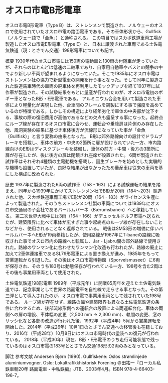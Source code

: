 # オスロ市電B形電車

オスロ市電B形電車（Type B）は、ストレンメンで製造され、ノルウェーのオスロで使用されていたオスロ市電の路面電車である。その車体形状から、Gullfisk（ノルウェー語で「金魚」）と通称される。
この項目ではスカボ鉄道車両工場が製造したオスロ市電E形電車（Type E）と、日本に譲渡された車両である土佐電気鉄道（現：とさでん交通）198形電車についても記す。

概要
1930年代のオスロ市電には150両の電動車と130両の付随車が走っていたが、それらのほとんどは低速の二軸車であり、自家用自動車やバスとの競争の中でより新しい車両が望まれるようになっていた。そこで1935年にオスロ市電はストレンメン社の協力で新型電車の開発を行う事となった。そして同年に製造された鉄道馬車時代の車両の廃車体を再利用したモックアップを経て1937年に試作車が製造され、その試験結果をもとに量産が行われたのが、オスロ市電初のボギー車となったB形・E形電車である。
アルミニウム合金を用いて製造された車体により軽量化が実現した他、台車間のフレームを鋼製にする事で強度を高めているのが特徴である。しかしその構造により経年劣化で車体の中央部が沈下する、事故の際の復旧費用が高価であるなどの欠点も露呈する事になった。起終点にループ線が存在するオスロ市電に合わせ、運転台や乗降扉は片側のみ存在した他、風洞実験の結果に基づき車体後方が流線形になっていた事が「金魚（Gullfisk）」と言う愛称の由来となった。
B形は郊外路線向けの設計でドラムブレーキを搭載し、車体の前方・中央の2箇所に扉が設けられていた一方、市内路線向けのE形はディスクブレーキを装備し、車体の前方・中間・後方の3箇所に扉が存在したが、後に後方の扉は閉鎖され座席が設置された。
6両が製造された試作車はそれぞれ4種類の主電動機を搭載し、回生ブレーキを始めとした実験的な機構も設置していたが、良好な結果が出なかったため量産車は従来の車両を基にした構成に改められた。

歴史
1937年に製造された6両の試作車（158 - 163）による試験運転の結果を踏まえ、同年から1939年にかけてストレンメン社でB形が20両（184～203）製造された他、スカボ鉄道車両工場でE形が20両（164 - 183）がライセンス生産によって製造された。そのうちストレンメン社製の車両については1939年にオスロ市交通局の子会社であるバールムバーネ（Bærumsbanen）へと移籍している。
第二次世界大戦中には3両（164 - 166）がデュッセルドルフ市電へ送られたが、建築限界に比べて車体が広すぎた事や起終点のループ線が存在しないことなどから、使用されることなく返却されている。
戦後はSM53形の増備に伴いバールムバーネへE形が19両移籍したが、使用路線が1967年にT-baneの路線に吸収された事でオスロ市内の路線へと転属し、Jar - Ljabru間の郊外路線で使用された。路線のワンマン化に合わせたワンマン化改造も行われたが、路線の廃止に加えて2車体連接車であるSL79形電車による置き換えが進み、1985年をもって営業運転から引退した。その後はオスロ市電博物館（Sporveismuseet）に6両が保存され、そのうち183号は動態保存が行われている一方、198号を含む2両はその後も事業用車両として使用された。

土佐電気鉄道198形電車
1989年（平成元年）に開業85周年を迎えた土佐電気鉄道では、記念事業として世界の路面電車を自社線で走らせる事となった。その第三弾として導入されたのが、オスロ市電で事業用車両として残されていた198号である。
ループ線が存在せず、線路の幅や建築限界も異なる土佐電気鉄道の条件に合わせるため、後部流線形側への運転台の設置による両運転台化、車体の両側への扉の増設、車体幅の変更（2,500 mm → 2,300 mm）、軌間の変更、窓のサッシ化など各部の改造が行われた後、1992年（平成4年）5月から営業運転を開始した。2014年（平成26年）10月1日のとさでん交通への移管後も在籍しており、2016年（平成28年）10月8日にはオスロ市電時代の塗装への復元が行われている。
2018年（平成30年）現在、B形・E形電車のうち走行可能状態で残っているのはオスロ市電の183号ととさでん交通198形の2両のみとなっている。

脚注
参考文献
Andersen Bjørn (1990). Gullfiskene: Oslos strømlinjede aluminiumvogner. Oslo: Lokaltrafikkhistorisk Forening 
寺田祐一『ローカル私鉄車輌20年 路面電車・中私鉄編』JTB、2003年4月。ISBN 978-4-86403-196-7。